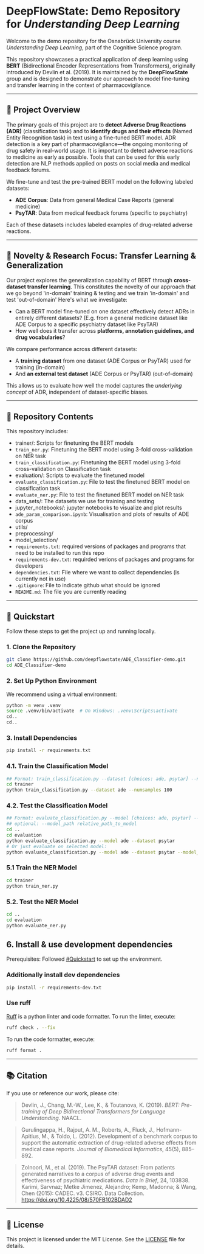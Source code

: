 
# DeepFlowState: Demo Repository for *Understanding Deep Learning*

Welcome to the demo repository for the Osnabrück University course *Understanding Deep Learning*, part of the Cognitive Science program.

This repository showcases a practical application of deep learning using **BERT** (Bidirectional Encoder Representations from Transformers), originally introduced by Devlin et al. (2019). It is maintained by the **DeepFlowState** group and is designed to demonstrate our approach to model fine-tuning and transfer learning in the context of pharmacovigilance.

---

## 🧠 Project Overview

The primary goals of this project are to **detect Adverse Drug Reactions (ADR)** (classification task) and to **identify drugs and their effects** (Named Entity Recognition task) in text using a fine-tuned BERT model. ADR detection is a key part of pharmacovigilance—the ongoing monitoring of drug safety in real-world usage. It is important to detect adverse reactions to medicine as early as possible. Tools that can be used for this early detection are NLP methods applied on posts on social media and medical feedback forums.

We fine-tune and test the pre-trained BERT model on the following labeled datasets:

- **ADE Corpus**: Data from general Medical Case Reports (general medicine)
- **PsyTAR**: Data from medical feedback forums (specific to psychiatry)

Each of these datasets includes labeled examples of drug-related adverse reactions.

---

## 🔬 Novelty & Research Focus: Transfer Learning & Generalization

Our project explores the generalization capability of BERT through **cross-dataset transfer learning**. This constitutes the novelty of our approach that we go beyond 'in-domain' training & testing and we train 'in-domain' and test 'out-of-domain' Here's what we investigate:

- Can a BERT model fine-tuned on one dataset effectively detect ADRs in entirely different datasets? (E.g. from a general medicine dataset like ADE Corpus to a specific psychiatry dataset like PsyTAR)
- How well does it transfer across **platforms, annotation guidelines, and drug vocabularies**?

We compare performance across different datasets:

- A **training dataset** from one dataset (ADE Corpus or PsyTAR) used for training (in-domain)
- And **an external test dataset** (ADE Corpus or PsyTAR) (out-of-domain)

This allows us to evaluate how well the model captures the *underlying concept* of ADR, independent of dataset-specific biases.

---

## 📁 Repository Contents

This repository includes:

- trainer/: Scripts for finetuning the BERT models
- `train_ner.py`: Finetuning the BERT model using 3-fold cross-validation on NER task
- `train_classification.py`: Finetuning the BERT model using 3-fold cross-validation on Classification task
- evaluation/: Scripts to evaluate the finetuned model
- `evaluate_classification.py`: File to test the finetuned BERT model on classification task
- `evaluate_ner.py`: File to test the finetuned BERT model on NER task
- data_sets/: The datasets we use for training and testing
- jupyter_notebooks/: jupyter notebooks to visualize and plot results
- `ade_param_comparison.ipynb`: Visualisation and plots of results of ADE corpus
- utils/
- preprocessing/
- model_selection/
- `requirements.txt`: required versions of packages and programs that need to be installed to run this repo
- `requirements-dev.txt`: requirded verions of packages and programs for developers
- `dependencies.txt`: File where we want to collect dependencies (is currently not in use)
- `.gitignore`: File to indicate github what should be ignored
- `README.md`: The file you are currently reading

---

## 🚀 Quickstart

Follow these steps to get the project up and running locally.

### 1. Clone the Repository

```bash
git clone https://github.com/deepflowstate/ADE_Classifier-demo.git
cd ADE_Classifier-demo
````

### 2. Set Up Python Environment

We recommend using a virtual environment:

```bash
python -m venv .venv
source .venv/bin/activate  # On Windows: .venv\Scripts\activate
cd..
cd..
```

### 3. Install Dependencies

```bash
pip install -r requirements.txt
```

### 4.1. Train the Classification Model

```bash
## Format: train_classification.py --dataset [choices: ade, psytar] --numsamples [int]
cd trainer
python train_classification.py --dataset ade --numsamples 100
```

### 4.2. Test the Classification Model

```bash
## Format: evaluate_classification.py --model [choices: ade, psytar] --dataset [choices: ade, psytar]
## optional: --model_path relative_path_to_model
cd ..
cd evaluation
python evaluate_classification.py --model ade --dataset psytar
# Or just evaluate on selected model:
python evaluate_classification.py --model ade --dataset psytar --model_path "bert_model_fold_1_set_2"
```

### 5.1 Train the NER Model

```bash
cd trainer
python train_ner.py
```

### 5.2. Test the NER Model

```bash
cd ..
cd evaluation
python evaluate_ner.py
```

## 6. Install & use development dependencies

Prerequisites: Followed [#Quickstart](#quickstart) to set up the environment.

### Additionally install dev dependencies
```bash
pip install -r requirements-dev.txt
```

### Use ruff
[Ruff](https://github.com/astral-sh/ruff) is a python linter and code formatter. 
To run the linter, execute:
```bash
ruff check . --fix
```

To run the code formatter, execute:
```bash
ruff format .
```


---

## 📚 Citation

If you use or reference our work, please cite:

> Devlin, J., Chang, M.-W., Lee, K., & Toutanova, K. (2019). *BERT: Pre-training of Deep Bidirectional Transformers for Language Understanding*. NAACL.

> Gurulingappa, H., Rajput, A. M., Roberts, A., Fluck, J., Hofmann-Apitius, M., & Toldo, L. (2012). Development of a benchmark corpus to support the automatic extraction of drug-related adverse effects from medical case reports. *Journal of Biomedical Informatics*, 45(5), 885–892.

> Zolnoori, M., et al. (2019). The PsyTAR dataset: From patients generated narratives to a corpus of adverse drug events and effectiveness of psychiatric medications. *Data in Brief*, 24, 103838.
> Karimi, Sarvnaz; Metke Jimenez, Alejandro; Kemp, Madonna; & Wang, Chen (2015): CADEC. v3. CSIRO. Data Collection. https://doi.org/10.4225/08/570FB102BDAD2

---

## 📄 License

This project is licensed under the MIT License. See the [LICENSE](LICENSE) file for details.



